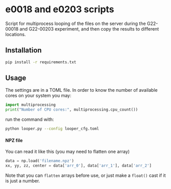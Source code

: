 # e0018 and e0203 scripts

Script for multiprocess looping of the files on the server during the G22-00018 and G22-00203 experiment, and then copy the results to different locations.

## Installation

```bash
pip install -r requirements.txt
```

## Usage

The settings are in a TOML file. In order to know the number of available cores on your system you may:

```python
import multiprocessing
print("Number of CPU cores:", multiprocessing.cpu_count())
```

run the command with:

```bash
python looper.py --config looper_cfg.toml
```

#### NPZ file
You can read it like this (you may need to flatten one array)

```python
data = np.load('filename.npz')
xx, yy, zz, center = data['arr_0'], data['arr_1'], data['arr_2']
```

Note that you can `flatten` arrays before use, or just make a `float()` cast if it is just a number.
